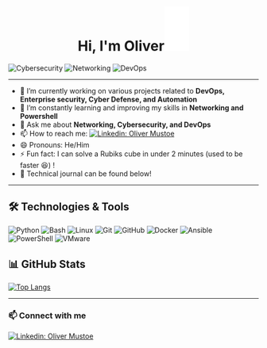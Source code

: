 <h1 align="center">Hi, I'm Oliver<img src="https://raw.githubusercontent.com/Oliver-Mustoe/Oliver-Mustoe/main/git_images/giphy.gif" width="50"></h1>

![Cybersecurity](https://img.shields.io/badge/Cybersecurity-%230071c5.svg?style=for-the-badge&logo=microsoft-defender&logoColor=white)
![Networking](https://img.shields.io/badge/Networking-%2300adb5.svg?style=for-the-badge&logo=cisco&logoColor=white)
![DevOps](https://img.shields.io/badge/DevOps-%232c3e50.svg?style=for-the-badge&logo=ansible&logoColor=white)

---

- 🔭 I’m currently working on various projects related to **DevOps, Enterprise security, Cyber Defense, and Automation**
- 🌱 I’m constantly learning and improving my skills in **Networking and Powershell**
- 💬 Ask me about **Networking, Cybersecurity, and DevOps**
- 📫 How to reach me: [![Linkedin: Oliver Mustoe](https://img.shields.io/badge/-oliverjmustoe-blue?style=flat-square&logo=Linkedin&logoColor=white&link=https://www.linkedin.com/in/oliver-j-mustoe/)](https://www.linkedin.com/in/oliver-j-mustoe/)
- 😄 Pronouns: He/Him
- ⚡ Fun fact: I can solve a Rubiks cube in under 2 minutes (used to be faster :laughing:) !
- 💝 Technical journal can be found below!
***

## 🛠️ Technologies & Tools

![Python](https://img.shields.io/badge/Python-%233776AB.svg?style=flat-square&logo=python&logoColor=white)
![Bash](https://img.shields.io/badge/Bash-%23121011.svg?style=flat-square&logo=gnu-bash&logoColor=white)
![Linux](https://img.shields.io/badge/Linux-%23FCC624.svg?style=flat-square&logo=linux&logoColor=black)
![Git](https://img.shields.io/badge/Git-%23F05033.svg?style=flat-square&logo=git&logoColor=white)
![GitHub](https://img.shields.io/badge/GitHub-%23121011.svg?style=flat-square&logo=github&logoColor=white)
![Docker](https://img.shields.io/badge/Docker-%232496ED.svg?style=flat-square&logo=docker&logoColor=white)
![Ansible](https://img.shields.io/badge/Ansible-%23EE0000.svg?style=flat-square&logo=ansible&logoColor=white)
![PowerShell](https://img.shields.io/badge/-PowerShell-5391FE?style=flat&logo=PowerShell&logoColor=white)
![VMware](https://img.shields.io/badge/-VMware-607078?style=flat&logo=VMware&logoColor=white)



## 📊 GitHub Stats
<!---
![Oliver's GitHub stats](https://github-readme-stats.vercel.app/api?username=Oliver-Mustoe&show_icons=true&theme=radical)
--->
[![Top Langs](https://github-readme-stats.vercel.app/api/top-langs/?username=Oliver-Mustoe&layout=compact&theme=radical)](https://github.com/olivermustoe/github-readme-stats)

---

### 📫 Connect with me

[![Linkedin: Oliver Mustoe](https://img.shields.io/badge/-oliverjmustoe-blue?style=flat-square&logo=Linkedin&logoColor=white&link=https://www.linkedin.com/in/oliver-j-mustoe/)](https://www.linkedin.com/in/oliver-j-mustoe/)
